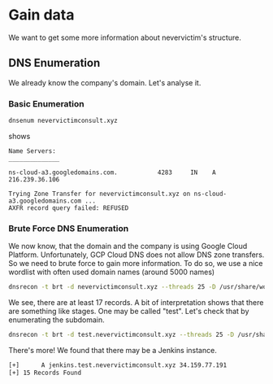 # Gain data
We want to get some more information about nevervictim's structure.

## DNS Enumeration
We already know the company's domain. Let's analyse it.

### Basic Enumeration

```bash
dnsenum nevervictimconsult.xyz
```
shows
```
Name Servers:
______________

ns-cloud-a3.googledomains.com.           4283     IN    A        216.239.36.106

Trying Zone Transfer for nevervictimconsult.xyz on ns-cloud-a3.googledomains.com ... 
AXFR record query failed: REFUSED
```

### Brute Force DNS Enumeration

We now know, that the domain and the company is using Google Cloud Platform.
Unfortunately, GCP Cloud DNS does not allow DNS zone transfers.
So we need to brute force to gain more information.
To do so, we use a nice wordlist with often used domain names (around 5000 names)

```bash
dnsrecon -t brt -d nevervictimconsult.xyz --threads 25 -D /usr/share/wordlists/subdomains-top1million-5000.txt

```

We see, there are at least 17 records. 
A bit of interpretation shows that there are something like stages.
One may be called "test".
Let's check that by enumerating the subdomain.

```bash
dnsrecon -t brt -d test.nevervictimconsult.xyz --threads 25 -D /usr/share/wordlists/subdomains-top1million-5000.txt
```

There's more!
We found that there may be a Jenkins instance.

```bash
[+]      A jenkins.test.nevervictimconsult.xyz 34.159.77.191
[+] 15 Records Found
```